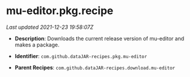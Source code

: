 # mu-editor.pkg.recipe

_Last updated 2021-12-23 19:58:07Z_

- **Description**: Downloads the current release version of mu-editor and makes a package.

- **Identifier**: `com.github.dataJAR-recipes.pkg.mu-editor`

- **Parent Recipes**: `com.github.dataJAR-recipes.download.mu-editor`